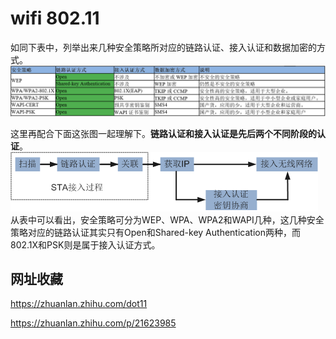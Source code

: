 # wifi 802.11

如同下表中，列举出来几种安全策略所对应的链路认证、接入认证和数据加密的方式。
![几种安全策略所对应的链路认证、接入认证和数据加密的方式](https://github.com/gaheadus/daily_use/blob/master/wifi_bluetooth/%E5%87%A0%E7%A7%8D%E5%AE%89%E5%85%A8%E7%AD%96%E7%95%A5%E6%89%80%E5%AF%B9%E5%BA%94%E7%9A%84%E9%93%BE%E8%B7%AF%E8%AE%A4%E8%AF%81%E3%80%81%E6%8E%A5%E5%85%A5%E8%AE%A4%E8%AF%81%E5%92%8C%E6%95%B0%E6%8D%AE%E5%8A%A0%E5%AF%86%E7%9A%84%E6%96%B9%E5%BC%8F.PNG)

这里再配合下面这张图一起理解下。**链路认证和接入认证是先后两个不同阶段的认证**。  
![链路认证和接入认证是先后两个不同阶段的认证](https://github.com/gaheadus/daily_use/blob/master/Resources/%E9%93%BE%E8%B7%AF%E8%AE%A4%E8%AF%81%E5%92%8C%E6%8E%A5%E5%85%A5%E8%AE%A4%E8%AF%81%E6%98%AF%E5%85%88%E5%90%8E%E4%B8%A4%E4%B8%AA%E4%B8%8D%E5%90%8C%E9%98%B6%E6%AE%B5%E7%9A%84%E8%AE%A4%E8%AF%81.png)  
从表中可以看出，安全策略可分为WEP、WPA、WPA2和WAPI几种，这几种安全策略对应的链路认证其实只有Open和Shared-key Authentication两种，而802.1X和PSK则是属于接入认证方式。  



## 网址收藏
https://zhuanlan.zhihu.com/dot11

https://zhuanlan.zhihu.com/p/21623985

